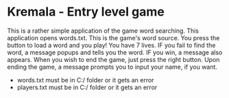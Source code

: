 # Kremala - Entry level game

This is a rather simple application of the game word searching.
This application opens words.txt. This is the game's word source.
You press the button to load a word and you play!
You have 7 lives. IF you fail to find the word, a message popups and tells you the word.
IF you win, a message also appears.
When you wish to end the game, just press the right button.
Upon ending the game, a message prompts you to input your name, if you want.

* words.txt must be in C:/ folder or it gets an error
* players.txt must be in C:/ folder or it gets an error
